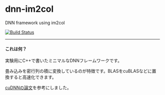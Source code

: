 # dnn-im2col

DNN framework using im2col

[![Build Status](https://travis-ci.org/hiroyam/dnn-im2col.svg?branch=master)](https://travis-ci.org/hiroyam/dnn-im2col)

--- 

#### これは何？

実験用にC++で書いたミニマルなDNNフレームワークです。

畳み込みを密行列の積に変換しているのが特徴です。BLASをcuBLASなどに置換すると高速化できます。

[cuDNNの論文](https://arxiv.org/pdf/1410.0759.pdf)を参考にしました。
